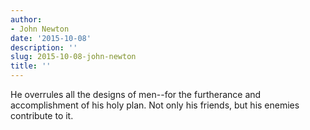 ```yaml
---
author:
- John Newton
date: '2015-10-08'
description: ''
slug: 2015-10-08-john-newton
title: ''
---
```

He overrules all the designs of men--for the furtherance and accomplishment of his holy plan. Not only his friends, but his enemies contribute to it.



